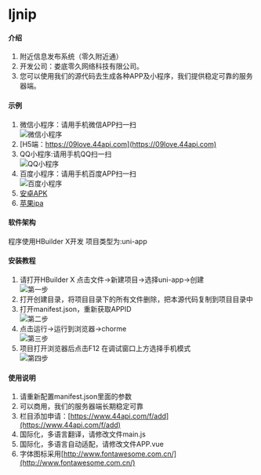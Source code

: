 # ljnip

#### 介绍
1.  附近信息发布系统（零久附近通）
2.  开发公司：娄底零久网络科技有限公司。
3.  您可以使用我们的源代码去生成各种APP及小程序，我们提供稳定可靠的服务器端。
#### 示例
1.  微信小程序：请用手机微信APP扫一扫  
![微信小程序](https://gitee.com/h144111/ljnip/raw/master/weixin.png "微信小程序")
2.  [H5端：https://09love.44api.com](https://09love.44api.com)
3.  QQ小程序:请用手机QQ扫一扫  
![QQ小程序](https://gitee.com/h144111/ljnip/raw/master/qq.png "QQ小程序")
4.  百度小程序：请用手机百度APP扫一扫  
![百度小程序](https://gitee.com/h144111/ljnip/raw/master/baidu.png "百度小程序")
5.  [安卓APK](https://09love.44api.com/44api.apk)
6.  [苹果ipa](https://09love.44api.com/44api.ipa)
#### 软件架构
程序使用HBuilder X开发 项目类型为:uni-app


#### 安装教程
1.  请打开HBuilder X 点击文件->新建项目->选择uni-app->创建  
![第一步](https://gitee.com/h144111/ljnip/raw/master/step1.png "第一步")
2.  打开创建目录，将项目目录下的所有文件删除，把本源代码复制到项目目录中  
3.  打开manifest.json，重新获取APPID  
![第二步](https://gitee.com/h144111/ljnip/raw/master/step2.png "第二步")
3.  点击运行->运行到浏览器->chorme  
![第三步](https://gitee.com/h144111/ljnip/raw/master/step3.png "第三步")
3.  项目打开浏览器后点击F12  在调试窗口上方选择手机模式  
![第四步](https://gitee.com/h144111/ljnip/raw/master/step4.png "第四步")

#### 使用说明
1.  请重新配置manifest.json里面的参数
2.  可以商用，我们的服务器端长期稳定可靠
3.  栏目添加申请：[https://www.44api.com/f/add](https://www.44api.com/f/add)
4.  国际化，多语言翻译，请修改文件main.js
5.  国际化，多语言自动适配，请修改文件APP.vue
6.  字体图标采用[http://www.fontawesome.com.cn/](http://www.fontawesome.com.cn/)